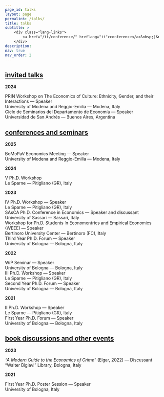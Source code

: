 ```yaml
---
page_id: talks
layout: page
permalink: /talks/
title: talks
subtitle: >
    <div class="lang-links">
        <a href="/it/conferenze/" hreflang="it">conferenze</a>&nbsp;|&nbsp;<a href="/es/conferencias/" hreflang="es">conferencias</a>
    </div>
description:
nav: true
nav_order: 2
---
```


<!-- INVITED TALKS -->
<div class="projects">
  <a href="javascript:void(0);" onclick="toggleVisibility('content-1')">
    <h2 class="category">
      <i class="fa-solid fa-chevron-right fa-2xs rotated" id="chevron-content-1"></i>
      <span>invited talks</span>
    </h2>
  </a>
</div>

<div id="content-1" class="toggle-section expanded">

<!-- 2024 -->
<p><b>2024</b></p>

  <div class="seminar-entry indented">
   <div class="seminar-entry__row seminar-entry__row--title">
      <div class="seminar-entry__content">
          PRIN Workshop on The Economics of Culture: Ethnicity, Gender, and their Interactions —
          <span class="highlight">Speaker</span>
      </div>
   </div>
    <div class="seminar-entry__row seminar-entry__row--location">
      <div class="seminar-entry__location-text">
        University of Modena and Reggio-Emilia — Modena, Italy
      </div>
    </div>
  </div>

  <div class="seminar-entry indented">
    <div class="seminar-entry__row seminar-entry__row--title">
          <div class="seminar-entry__content">
              Ciclo de Seminarios del Departamento de Economía —
              <span class="highlight">Speaker</span>
      </div>
    </div>
    <div class="seminar-entry__row seminar-entry__row--location">
      <div class="seminar-entry__location-text">
        Universidad de San Andrés — Buenos Aires, Argentina
      </div>
    </div>
  </div>
  
</div>
<!-- END SECTION -->

<!-- CONFERENCES AND SEMINARS -->
<div class="projects">
  <a href="javascript:void(0);" onclick="toggleVisibility('content-2')">
    <h2 class="category">
      <i class="fa-solid fa-chevron-right fa-2xs rotated" id="chevron-content-2"></i>
      <span>conferences and seminars</span>
    </h2>
  </a>
</div>

<div id="content-2" class="toggle-section expanded">

<!-- 2025 -->
<p><b>2025</b></p>

  <div class="seminar-entry indented">
   <div class="seminar-entry__row seminar-entry__row--title">
      <div class="seminar-entry__content">
          BoMoPaV Economics Meeting —
          <span class="highlight">Speaker</span>
      </div>
   </div>
    <div class="seminar-entry__row seminar-entry__row--location">
      <div class="seminar-entry__location-text">
        University of Modena and Reggio-Emilia — Modena, Italy
      </div>
    </div>
  </div>

<!-- 2024 -->
<p><b>2024</b></p>

  <div class="seminar-entry indented">
   <div class="seminar-entry__row seminar-entry__row--title">
      <div class="seminar-entry__content">
          &#8548; Ph.D. Workshop
      </div>
   </div>
    <div class="seminar-entry__row seminar-entry__row--location">
      <div class="seminar-entry__location-text">
        Le Sparne — Pitigliano (GR), Italy
      </div>
    </div>
  </div>

<!-- 2023 -->
<p><b>2023</b></p>

  <div class="seminar-entry indented">
   <div class="seminar-entry__row seminar-entry__row--title">
      <div class="seminar-entry__content">
         &#8547; Ph.D. Workshop —
          <span class="highlight">Speaker</span>
      </div>
   </div>
    <div class="seminar-entry__row seminar-entry__row--location">
      <div class="seminar-entry__location-text">
        Le Sparne — Pitigliano (GR), Italy
      </div>
    </div>
  </div>

  <div class="seminar-entry indented">
   <div class="seminar-entry__row seminar-entry__row--title">
      <div class="seminar-entry__content">
         SAsCA Ph.D. Conference in Economics —
          <span class="highlight">Speaker and discussant</span>
      </div>
   </div>
    <div class="seminar-entry__row seminar-entry__row--location">
      <div class="seminar-entry__location-text">
        University of Sassari — Sassari, Italy
      </div>
    </div>
  </div>

  <div class="seminar-entry indented">
   <div class="seminar-entry__row seminar-entry__row--title">
      <div class="seminar-entry__content">
         Workshop for Ph.D. Students In Economentrics and Empirical Economics (WEEE) —
          <span class="highlight">Speaker</span>
      </div>
   </div>
    <div class="seminar-entry__row seminar-entry__row--location">
      <div class="seminar-entry__location-text">
        Bertinoro University Center — Bertinoro (FC), Italy
      </div>
    </div>
  </div>

  <div class="seminar-entry indented">
   <div class="seminar-entry__row seminar-entry__row--title">
      <div class="seminar-entry__content">
         Third Year Ph.D. Forum —
          <span class="highlight">Speaker</span>
      </div>
   </div>
    <div class="seminar-entry__row seminar-entry__row--location">
      <div class="seminar-entry__location-text">
        University of Bologna — Bologna, Italy
      </div>
    </div>
  </div>

<!-- 2022 -->
<p><b>2022</b></p>

  <div class="seminar-entry indented">
   <div class="seminar-entry__row seminar-entry__row--title">
      <div class="seminar-entry__content">
         WiP Seminar —
          <span class="highlight">Speaker</span>
      </div>
   </div>
    <div class="seminar-entry__row seminar-entry__row--location">
      <div class="seminar-entry__location-text">
        University of Bologna — Bologna, Italy
      </div>
    </div>
  </div>

  <div class="seminar-entry indented">
   <div class="seminar-entry__row seminar-entry__row--title">
      <div class="seminar-entry__content">
         &#8546; Ph.D. Workshop —
          <span class="highlight">Speaker</span>
      </div>
   </div>
    <div class="seminar-entry__row seminar-entry__row--location">
      <div class="seminar-entry__location-text">
        Le Sparne — Pitigliano (GR), Italy
      </div>
    </div>
  </div>

  <div class="seminar-entry indented">
   <div class="seminar-entry__row seminar-entry__row--title">
      <div class="seminar-entry__content">
         Second Year Ph.D. Forum —
          <span class="highlight">Speaker</span>
      </div>
   </div>
    <div class="seminar-entry__row seminar-entry__row--location">
      <div class="seminar-entry__location-text">
        University of Bologna — Bologna, Italy
      </div>
    </div>
  </div>

<!-- 2021 -->
<p><b>2021</b></p>

  <div class="seminar-entry indented">
   <div class="seminar-entry__row seminar-entry__row--title">
      <div class="seminar-entry__content">
         &#8545; Ph.D. Workshop —
          <span class="highlight">Speaker</span>
      </div>
   </div>
    <div class="seminar-entry__row seminar-entry__row--location">
      <div class="seminar-entry__location-text">
        Le Sparne — Pitigliano (GR), Italy
      </div>
    </div>
  </div>

  <div class="seminar-entry indented">
   <div class="seminar-entry__row seminar-entry__row--title">
      <div class="seminar-entry__content">
         First Year Ph.D. Forum —
          <span class="highlight">Speaker</span>
      </div>
   </div>
    <div class="seminar-entry__row seminar-entry__row--location">
      <div class="seminar-entry__location-text">
        University of Bologna — Bologna, Italy
      </div>
    </div>
  </div>

</div>
<!-- END SECTION -->

<!-- BOOK DISCUSSIONS AND OTHER EVENTS -->
<div class="projects">
  <a href="javascript:void(0);" onclick="toggleVisibility('content-3')">
    <h2 class="category">
      <i class="fa-solid fa-chevron-right fa-2xs rotated" id="chevron-content-3"></i>
      <span>book discussions and other events</span>
    </h2>
  </a>
</div>

<div id="content-3" class="toggle-section expanded">

<!-- 2023 -->
<p><b>2023</b></p>

  <div class="seminar-entry indented">
    <div class="seminar-entry__row seminar-entry__row--title">
      <div class="seminar-entry__content">
          <i>“A Modern Guide to the Economics of Crime”</i> (Elgar, 2022) —
          <span class="highlight">Discussant</span>
      </div>
    </div>
    <div class="seminar-entry__row seminar-entry__row--location">
      <div class="seminar-entry__location-text">
        “Walter Bigiavi” Library, Bologna, Italy
      </div>
    </div>
  </div>

<!-- 2021 -->
<p><b>2021</b></p>

  <div class="seminar-entry indented">
    <div class="seminar-entry__row seminar-entry__row--title">
      <div class="seminar-entry__content">
          First Year Ph.D. Poster Session —
          <span class="highlight">Speaker</span>
      </div>
    </div>
    <div class="seminar-entry__row seminar-entry__row--location">
      <div class="seminar-entry__location-text">
        University of Bologna, Italy
      </div>
    </div>
  </div>
  
</div>
<!-- END OF BOOK DISCUSSIONS AND OTHER EVENTS SECTION -->
